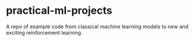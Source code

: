# practical-ml-projects
A repo of example code from classical machine learning models to new and exciting reinforcement learning. 
